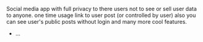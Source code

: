Social media app with full privacy to there users not to see or sell user data to anyone. one time usage link to user post (or controlled by user) also you can see user's public posts without login and many more cool features.
* ...
